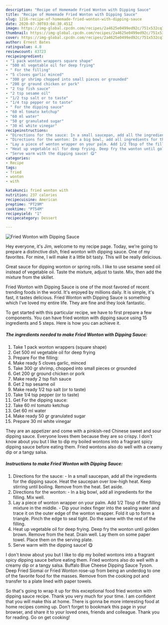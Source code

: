 ```yaml
---
description: "Recipe of Homemade Fried Wonton with Dipping Sauce"
title: "Recipe of Homemade Fried Wonton with Dipping Sauce"
slug: 1216-recipe-of-homemade-fried-wonton-with-dipping-sauce
date: 2020-07-30T03:04:30.451Z
image: https://img-global.cpcdn.com/recipes/2a4625e0499ed92c/751x532cq70/fried-wonton-with-dipping-sauce-recipe-main-photo.jpg
thumbnail: https://img-global.cpcdn.com/recipes/2a4625e0499ed92c/751x532cq70/fried-wonton-with-dipping-sauce-recipe-main-photo.jpg
cover: https://img-global.cpcdn.com/recipes/2a4625e0499ed92c/751x532cq70/fried-wonton-with-dipping-sauce-recipe-main-photo.jpg
author: Ernest Bates
ratingvalue: 4.8
reviewcount: 43723
recipeingredient:
- "1 pack wonton wrappers square shape"
- "500 ml vegetable oil for deep frying"
- " For the filling"
- "5 cloves garlic minced"
- "300 gr shrimp chopped into small pieces or grounded"
- "200 gr ground chicken or pork"
- "2 tsp fish sauce"
- "2 tsp sesame oil"
- "1/2 tsp salt or to taste"
- "1/4 tsp pepper or to taste"
- " For the dipping sauce"
- "60 ml tomato ketchup"
- "60 ml water"
- "50 gr granulated sugar"
- "30 ml white vinegar"
recipeinstructions:
- "Directions for the sauce: In a small saucepan, add all the ingredients for the dipping sauce. Heat the saucepan over low-high heat. Keep stirring until boiling. Remove from the heat. Set aside."
- "Directions for the wonton: In a big bowl, add all ingredients for the filling. Mix well."
- "Lay a piece of wonton wrapper on your palm. Add 1/2 Tbsp of the filling mixture in the middle.  Dip your index finger into the sealing water and trace it on the outer edge of the wonton wrapper. Fold it up to form a triangle. Pinch the edge to seal tight. Do the same with the rest of the filling."
- "Heat up vegetable oil for deep frying. Deep fry the wonton until golden brown. Remove from the heat. Drain well. Lay them on some paper towel. Place them on the serving plate."
- "Serve warm with the dipping sauce! 😋"
categories:
- Recipe
tags:
- fried
- wonton
- with

katakunci: fried wonton with 
nutrition: 237 calories
recipecuisine: American
preptime: "PT29M"
cooktime: "PT54M"
recipeyield: "1"
recipecategory: Dessert

---
```



![Fried Wonton with Dipping Sauce](https://img-global.cpcdn.com/recipes/2a4625e0499ed92c/751x532cq70/fried-wonton-with-dipping-sauce-recipe-main-photo.jpg)

Hey everyone, it's Jim, welcome to my recipe page. Today, we're going to prepare a distinctive dish, fried wonton with dipping sauce. One of my favorites. For mine, I will make it a little bit tasty. This will be really delicious.

Great sauce for dipping wonton or spring rolls. I like to use sesame seed oil instead of vegetable oil. Taste the mixture, adjust to taste. Mix, then add the mixture from the skillet.

Fried Wonton with Dipping Sauce is one of the most favored of recent trending foods in the world. It's enjoyed by millions daily. It is simple, it's fast, it tastes delicious. Fried Wonton with Dipping Sauce is something which I've loved my entire life. They are fine and they look fantastic.


To get started with this particular recipe, we have to first prepare a few components. You can have fried wonton with dipping sauce using 15 ingredients and 5 steps. Here is how you can achieve it.

<!--inarticleads1-->

##### The ingredients needed to make Fried Wonton with Dipping Sauce:

1. Take 1 pack wonton wrappers (square shape)
1. Get 500 ml vegetable oil for deep frying
1. Prepare  For the filling:
1. Make ready 5 cloves garlic, minced
1. Take 300 gr shrimp, chopped into small pieces or grounded
1. Get 200 gr ground chicken or pork
1. Make ready 2 tsp fish sauce
1. Get 2 tsp sesame oil
1. Make ready 1/2 tsp salt (or to taste)
1. Take 1/4 tsp pepper (or to taste)
1. Get  For the dipping sauce:
1. Take 60 ml tomato ketchup
1. Get 60 ml water
1. Make ready 50 gr granulated sugar
1. Prepare 30 ml white vinegar


They are an appetizer and come with a pinkish-red Chinese sweet and sour dipping sauce. Everyone loves them because they are so crispy. I don&#39;t know about you but I like to dip my boiled wontons into a fragrant spicy dipping sauce before eating them. Fried wontons also do well with a creamy dip or a tangy salsa. 

<!--inarticleads2-->

##### Instructions to make Fried Wonton with Dipping Sauce:

1. Directions for the sauce: - In a small saucepan, add all the ingredients for the dipping sauce. Heat the saucepan over low-high heat. Keep stirring until boiling. Remove from the heat. Set aside.
1. Directions for the wonton: - In a big bowl, add all ingredients for the filling. Mix well.
1. Lay a piece of wonton wrapper on your palm. Add 1/2 Tbsp of the filling mixture in the middle.  - Dip your index finger into the sealing water and trace it on the outer edge of the wonton wrapper. Fold it up to form a triangle. Pinch the edge to seal tight. Do the same with the rest of the filling.
1. Heat up vegetable oil for deep frying. Deep fry the wonton until golden brown. Remove from the heat. Drain well. Lay them on some paper towel. Place them on the serving plate.
1. Serve warm with the dipping sauce! 😋


I don&#39;t know about you but I like to dip my boiled wontons into a fragrant spicy dipping sauce before eating them. Fried wontons also do well with a creamy dip or a tangy salsa. Buffalo Blue Cheese Dipping Sauce Tyson. Deep Fried Siomai or Fried Wonton rose-up from being an underdog to one of the favorite food for the masses. Remove from the cooking pot and transfer to a plate lined with paper towels. 

So that's going to wrap it up for this exceptional food fried wonton with dipping sauce recipe. Thank you very much for your time. I am confident that you will make this at home. There is gonna be more interesting food at home recipes coming up. Don't forget to bookmark this page in your browser, and share it to your loved ones, friends and colleague. Thank you for reading. Go on get cooking!
